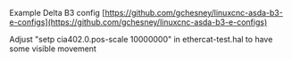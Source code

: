 

Example Delta B3 config [https://github.com/gchesney/linuxcnc-asda-b3-e-configs](https://github.com/gchesney/linuxcnc-asda-b3-e-configs)

Adjust "setp cia402.0.pos-scale 10000000" in ethercat-test.hal to have some visible movement

